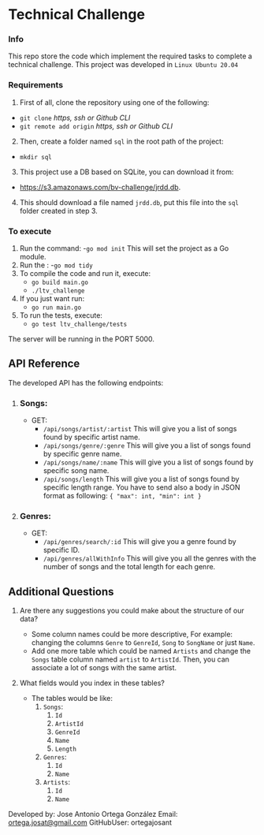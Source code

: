 # Technical Challenge

### Info
This repo store the code which implement the required tasks to complete a technical challenge.
This project was developed in `Linux Ubuntu 20.04`

### Requirements

1. First of all, clone the repository using one of the following:
- `git clone` *https, ssh or Github CLI*
- `git remote add origin` *https, ssh or Github CLI*

2. Then, create a folder named `sql` in the root path of the project:
- `mkdir sql`

3. This project use a DB based on SQLite, you can download it from:
- https://s3.amazonaws.com/bv-challenge/jrdd.db.

4. This should download a file named `jrdd.db`, put this file into the `sql` folder created in step 3.

### To execute

1. Run the command: 
	-`go mod init`
	This will set the project as a Go module.
2. Run the :
	-`go mod tidy`
3. To compile the code and run it, execute:
	- `go build main.go`
	- `./ltv_challenge`
4. If you just want run:
	- `go run main.go` 
5. To run the tests, execute:
	- `go test ltv_challenge/tests`

The server will be running in the PORT 5000.

## API Reference

The developed API has the following endpoints:
1. ### Songs:
	- GET:
		- `/api/songs/artist/:artist` 
		This will give you a list of songs found by specific artist name.
		- `/api/songs/genre/:genre`
		This will give you a list of songs found by specific genre name.
		- `/api/songs/name/:name`
		This will give you a list of songs found by specific song name.
		- `/api/songs/length`
		This will give you a list of songs found by specific length range. You have to send also a body in JSON format as following:
		`{
			"max": int,
			"min": int
		}`
2. ### Genres:
	- GET:
		-  `/api/genres/search/:id`
		This will give you a genre found by specific ID.
		-  `/api/genres/allWithInfo`
		This will give you all the genres with the number of songs and the total length for each genre.

## Additional Questions
1. Are there any suggestions you could make about the structure of our data?
	- Some column names could be more descriptive, For example: changing the columns `Genre` to `GenreId`, `Song` to `SongName` or just `Name`.
	- Add one more table which could be named `Artists` and change the `Songs` table column named `artist` to `ArtistId`. Then, you can associate a lot of songs with the same artist.

2. What fields would you index in these tables?
	- The tables would be like:
		1. `Songs`:
			1. `Id`		
			2. `ArtistId`	
			3. `GenreId`	
			4. `Name`
			6. `Length`	
		2. `Genres`:
			1. `Id`
			2. `Name`
		3. `Artists`:
			1. `Id`
			2. `Name`

Developed by: Jose Antonio Ortega González
Email: ortega.josat@gmail.com
GitHubUser: ortegajosant
